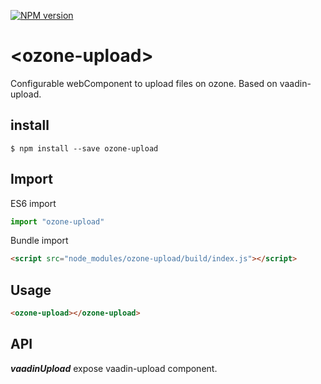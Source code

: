 [![NPM version][npm-image]][npm-url]
# \<ozone-upload\>

Configurable webComponent to upload files on ozone. Based on vaadin-upload.

## install

```
$ npm install --save ozone-upload
```

## Import

ES6 import
```javaScript
import "ozone-upload"
```

Bundle import
```html
<script src="node_modules/ozone-upload/build/index.js"></script>
```

## Usage

```html
<ozone-upload></ozone-upload>
```

## API

__*vaadinUpload*__ expose vaadin-upload component.


[npm-image]: https://badge.fury.io/js/ozone-upload.svg
[npm-url]: https://npmjs.org/package/ozone-upload